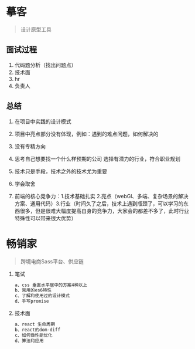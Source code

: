 # 摹客

>设计原型工具

## 面试过程

1. 代码题分析（找出问题点）
2. 技术面
3. hr
4. 负责人

## 总结

1. 在项目中实践的设计模式
2. 项目中亮点部分没有体现，例如：遇到的难点问题，如何解决的
3. 没有专精方向

4. 思考自己想要找一个什么样预期的公司
   选择有潜力的行业，符合职业规划
5. 技术只是手段，技术之外的技术尤为重要
6. 学会取舍
7. 前端的核心竞争力：1.技术基础扎实 2.亮点（webGl、多端、复杂场景的解决方案、通用代码）3.行业（时间久了之后，技术上遇到瓶颈了，可以学习的东西很多，但是很难大幅度提高自身的竞争力，大家会的都差不多了，此时行业特殊性可以带来很大优势）

# 畅销家

>跨境电商Sass平台、供应链

1. 笔试

   ```md
   a、css 垂直水平居中的方案4种以上
   b、常用的es6特性
   c、了解和使用过的设计模式
   d、手写promise
   ```

2. 技术面

   ```md
   a、react 生命周期
   b、react的dom-diff
   c、如何做性能优化
   d、算法和应用
   ```
